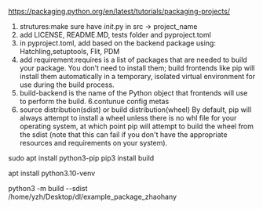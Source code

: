 https://packaging.python.org/en/latest/tutorials/packaging-projects/

1. strutures:make sure have _init_.py in src -> project_name
2. add LICENSE, README.MD, tests folder and pyproject.toml
3. in pyproject.toml, add based on the backend package using: Hatchling,setuptools, Flit, PDM
4. add requirement:requires is a list of packages that are needed to build your package. You don’t need to install them; build frontends like pip will install them automatically in a temporary, isolated virtual environment for use during the build process.
5. build-backend is the name of the Python object that frontends will use to perform the build.
6.contunue config metas
7. source distribution(sdist) or build distribution(wheel)
By default, pip will always attempt to install a wheel unless there is no whl file for your operating system, at which point pip will attempt to build the wheel from the sdist (note that this can fail if you don't have the appropriate resources and requirements on your system).

sudo apt install python3-pip
pip3 install build

apt install python3.10-venv

python3 -m build --sdist /home/yzh/Desktop/dl/example_package_zhaohany